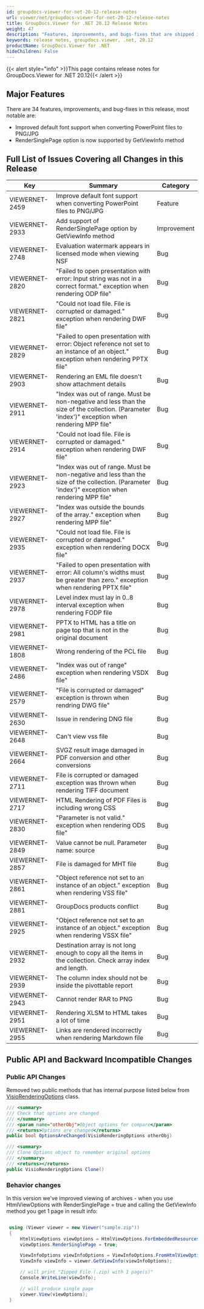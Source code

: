 ```yaml
---
id: groupdocs-viewer-for-net-20-12-release-notes
url: viewer/net/groupdocs-viewer-for-net-20-12-release-notes
title: GroupDocs.Viewer for .NET 20.12 Release Notes
weight: 47
description: "Features, improvements, and bugs-fixes that are shipped in GroupDocs.Viewer for .NET 20.12"
keywords: release notes, groupdocs.viewer, .net, 20.12
productName: GroupDocs.Viewer for .NET
hideChildren: False
---
```

{{< alert style="info" >}}This page contains release notes for GroupDocs.Viewer for .NET 20.12{{< /alert >}}

## Major Features  

There are 34 features, improvements, and bug-fixes in this release, most notable are:

* Improved default font support when converting PowerPoint files to PNG/JPG
* RenderSinglePage option is now supported by GetViewInfo method

## Full List of Issues Covering all Changes in this Release

| Key | Summary | Category |
| --- | --- | --- |
|VIEWERNET-2459|Improve default font support when converting PowerPoint files to PNG/JPG|Feature|
|VIEWERNET-2933|Add support of RenderSinglePage option by GetViewInfo method |Improvement|
|VIEWERNET-2748|Evaluation watermark appears in licensed mode when viewing NSF|Bug|
|VIEWERNET-2820|"Failed to open presentation with error: Input string was not in a correct format." exception when rendering ODP file"|Bug|
|VIEWERNET-2821|"Could not load file. File is corrupted or damaged." exception when rendering DWF file"|Bug|
|VIEWERNET-2829|"Failed to open presentation with error: Object reference not set to an instance of an object." exception when rendering PPTX file"|Bug|
|VIEWERNET-2903|Rendering an EML file doesn't show attachment details |Bug|
|VIEWERNET-2911|"Index was out of range. Must be non-negative and less than the size of the collection. (Parameter 'index')" exception when rendering MPP file"|Bug|
|VIEWERNET-2914|"Could not load file. File is corrupted or damaged." exception when rendering DWF file"|Bug|
|VIEWERNET-2923|"Index was out of range. Must be non-negative and less than the size of the collection. (Parameter 'index')" exception when rendering MPP file"|Bug|
|VIEWERNET-2927|"Index was outside the bounds of the array." exception when rendering MPP file"|Bug|
|VIEWERNET-2935|"Could not load file. File is corrupted or damaged." exception when rendering DOCX file"|Bug|
|VIEWERNET-2937|"Failed to open presentation with error: All column's widths must be greater than zero." exception when rendering PPTX file"|Bug|
|VIEWERNET-2978|Level index must lay in 0..8 interval exception when rendering FODP file|Bug|
|VIEWERNET-2981|PPTX to HTML has a title on page top that is not in the original document |Bug|
|VIEWERNET-1808|Wrong rendering of the PCL file|Bug|
|VIEWERNET-2486|"Index was out of range" exception when rendering VSDX file"|Bug|
|VIEWERNET-2579|"File is corrupted or damaged" exception is thrown when rendring DWG file"|Bug|
|VIEWERNET-2630|Issue in rendering DNG file|Bug|
|VIEWERNET-2648|Can't view vss file|Bug|
|VIEWERNET-2664|SVGZ result image damaged in PDF conversion and other conversions|Bug|
|VIEWERNET-2711|File is corrupted or damaged exception was thrown when rendering TIFF document|Bug|
|VIEWERNET-2717|HTML Rendering of PDF Files is including wrong CSS|Bug|
|VIEWERNET-2830|"Parameter is not valid." exception when rendering ODS file"|Bug|
|VIEWERNET-2849|Value cannot be null. Parameter name: source|Bug|
|VIEWERNET-2857|File is damaged for MHT file|Bug|
|VIEWERNET-2861|"Object reference not set to an instance of an object." exception when rendering VSS file"|Bug|
|VIEWERNET-2881|GroupDocs products conflict|Bug|
|VIEWERNET-2925|"Object reference not set to an instance of an object." exception when rendering VSSX file"|Bug|
|VIEWERNET-2932|Destination array is not long enough to copy all the items in the collection. Check array index and length.|Bug|
|VIEWERNET-2939|The column index should not be inside the pivottable report|Bug|
|VIEWERNET-2943|Cannot render RAR to PNG|Bug|
|VIEWERNET-2951|Rendering XLSM to HTML takes a lot of time|Bug|
|VIEWERNET-2955|Links are rendered incorrectly when rendering Markdown file |Bug|

## Public API and Backward Incompatible Changes

### Public API Changes

Removed two public methods that has internal purpose listed below from [VisioRenderingOptions](<https://apireference.groupdocs.com/viewer/net/groupdocs.viewer.options/visiorenderingoptions>) class.

```csharp
/// <summary>
/// Check that options are changed
/// </summary>
/// <param name="otherObj">Object options for compare</param>
/// <returns>Options are changed</returns>
public bool OptionsAreChanged(VisioRenderingOptions otherObj)

/// <summary>
/// Clone Options object to remember original options
/// </summary>
/// <returns></returns>
public VisioRenderingOptions Clone()
```

### Behavior changes

In this version we've improved viewing of archives - when you use HtmlViewOptions with RenderSinglePage = true and calling the GetViewInfo method you get 1 page in result info:

```csharp

 using (Viewer viewer = new Viewer("sample.zip"))
 {
     HtmlViewOptions viewOptions = HtmlViewOptions.ForEmbeddedResources();
     viewOptions.RenderSinglePage = true;

     ViewInfoOptions viewInfoOptions = ViewInfoOptions.FromHtmlViewOptions(viewOptions);
     ViewInfo viewInfo = viewer.GetViewInfo(viewInfoOptions);

     // will print "Zipped File (.zip) with 1 page(s)"
     Console.WriteLine(viewInfo);

     // will produce single page
     viewer.View(viewOptions);
 }

```
